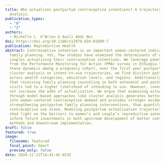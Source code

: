 ```yaml
---
title: Who actualizes postpartum contraceptive intentions? A trajectory cluster
  analysis.
publication_types:
  - "0"
  - "2"
authors:
  - Michelle L. O’Brien & Aasli Abdi Nur
doi: https://doi.org/10.1186/s12978-024-01899-7
publication: Reproductive Health
abstract: Contraceptive intention is an important woman-centered indicator for
  family planning. Yet, few studies have examined the determinants of women or
  couples actualizing their contraceptive intentions. We leverage panel data
  from the Performance Monitoring for Action (PMA) survey in Ethiopia to examine
  these dynamics among a pregnancy cohort, over the first year postpartum. Using
  cluster analysis on intent-to-use trajectories, we find distinct patterns
  across wealth categories, education levels, and regions. Additionally, we find
  that receiving family planning counseling in both antenatal and postnatal care
  visits led to a higher likelihood of intending to use. However, counseling did
  not increase the odds of actualization. We argue that examining actualization
  through model-based approaches like cluster analysis generates better insight
  into woman-centered contraceptive demand and provides stronger evidence for
  strengthening postpartum family planning interventions, than quantifying
  contraceptive use alone. Modeling postpartum actualization trajectories can
  shed light on the barriers to women’s and couple’s reproductive autonomy and
  inform future investments in both upstream development of better contraceptive
  methods and downstream implementation.
draft: false
featured: true
image:
  filename: featured
  focal_point: Smart
  preview_only: false
date: 2024-11-22T14:41:42.023Z
---
```

